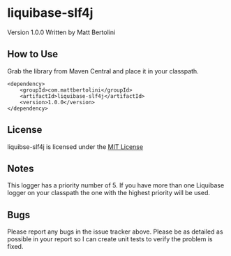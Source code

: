 liquibase-slf4j
===============
Version 1.0.0
Written by Matt Bertolini

How to Use
----------
Grab the library from Maven Central and place it in your classpath.

    <dependency>
        <groupId>com.mattbertolini</groupId>
        <artifactId>liquibase-slf4j</artifactId>
        <version>1.0.0</version>
    </dependency>

License
-------
liquibse-slf4j is licensed under the [MIT License](http://www.opensource.org/licenses/mit-license.php)

Notes
-----
This logger has a priority number of 5. If you have more than one Liquibase logger on your classpath the one with the
highest priority will be used.

Bugs
----
Please report any bugs in the issue tracker above. Please be as detailed as possible in your report so I can create
unit tests to verify the problem is fixed.